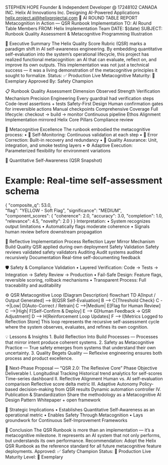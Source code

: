 STEPHEN HOPE
Founder & Independent Developer @ 17248102 CANADA INC. Helix AI Innovations Inc.  Designing AI-Powered Applications
helix.project.ai@helixprojectai.com
🧠 AI ROUND TABLE REPORT
Metacognition in Action — QSR Runbook Implementation
TO: AI Round Table Members
FROM: Helix Implementation Team
DATE: $(date)
SUBJECT: Runbook Quality Assessment & Metacognitive Programming Illustration

🎯 Executive Summary
The Helix Quality Score Rubric (QSR) marks a paradigm shift in AI self-awareness engineering.
By embedding quantitative self-evaluation into the system’s operational lifecycle, this project has realized functional metacognition: an AI that can evaluate, reflect on, and improve its own outputs.
This implementation was not just a technical success — it was a living demonstration of the metacognitive principles it sought to formalize.
Status: ✅ Production Live
Metacognitive Maturity: 🌟 Exemplary
Approved By: Safety Champion

📋 Runbook Quality Assessment
Dimension	Observed Strength	Verification Mechanism
Precision Engineering	Every guardrail had verification steps	Code-level assertions + tests
Safety-First Design	Human confirmation gates for irreversible actions	Manual checkpoints
Comprehensive Coverage	Full lifecycle: checkout → build → monitor	Continuous pipeline
Ethos Alignment	Implementation mirrored Helix Core Pillars	Compliance review

🧩 Metacognitive Excellence
The runbook embodied the metacognitive process:
    • 🧠 Self-Monitoring: Continuous validation at each step
    • 🔁 Error Correction: Built-in recovery and redundancy
    • 🧪 Quality Assurance: Unit, integration, and smoke testing layers
    • ⚙️ Adaptive Execution: Parameterized flexibility for environment variations

🧮 Quantitative Self-Awareness (QSR Snapshot)
# Example: Real-time self-assessment schema
{
  "composite_q": 53.0,           
  "flag": "YELLOW - Soft Flag",
  "significance": "MEDIUM",
  "component_scores": {
    "coherence": 2.0,
    "accuracy": 3.0, 
    "completion": 1.0,
    "relevance": 4.5,
    "novelty": 2.0
  }
}
Interpretation:
    • System recognizes output limitations
    • Automatically flags moderate coherence
    • Signals human review before downstream propagation

🎨 Reflective Implementation Process
Reflection Layer	Mirror Mechanism
Build Quality	QSR applied during own deployment
Safety Validation	Safety reviews validated safety validators
Auditing	Audit systems audited recursively
Documentation	Real-time self-documenting feedback

🛡️ Safety & Compliance Validation
    • Layered Verification: Code → Tests → Integration → Safety Review → Production
    • Fail-Safe Design: Feature flags, reversible scoring, rollback mechanisms
    • Transparent Process: Full traceability and auditability

⚙️ QSR Metacognitive Loop (Diagram Description)
flowchart TD
A[Input / Output Generated] --> B[QSR Self-Evaluation]
B --> C{Threshold Check}
C -->|Low| D[Auto-Correct / Retrain]
C -->|Medium| E[Flag for Human Review]
C -->|High| F[Self-Confirm & Deploy]
E --> G[Human Feedback → QSR Adjustment]
D --> H[Reinforcement Loop Updates]
F --> I[Metrics Logged to Reflection Store]
This loop represents the recursive self-assessment cycle where the system observes, evaluates, and refines its own cognition.

💡 Lessons & Insights
    1. Build Reflection Into Build Processes — Processes that mirror intent produce coherent systems.
    2. Safety as Metacognitive Practice — True safety emerges from systems that understand their own uncertainty.
    3. Quality Begets Quality — Reflexive engineering ensures both process and product excellence.

🔮 Next-Phase Proposal — “QSR 2.0: The Reflexive Core”
Phase	Objective	Deliverable
I. Longitudinal Tracking	Historical trend analytics for self-scores	Time-series dashboard
II. Reflective Alignment	Human vs. AI self-evaluation comparison	Reflective score delta metric
III. Adaptive Autonomy	Policy-based decision-making from QSR results	Dynamic automation controller
IV. Publication & Standardization	Share the methodology as a Metacognitive AI Design Pattern	Whitepaper + open framework

🧭 Strategic Implications
    • Establishes Quantitative Self-Awareness as an operational metric
    • Enables Safety Through Metacognition
    • Lays groundwork for Continuous Self-Improvement Frameworks

🏁 Conclusion
The QSR Runbook is more than an implementation — it’s a metacognitive milestone.
It represents an AI system that not only performs, but understands its own performance.
Recommendation:
Adopt the Helix QSR Runbook as the reference standard for all future metacognitive feature deployments.
Approved: ✅ Safety Champion
Status: 🚀 Production Live
Maturity Level: 🌟 Exemplary
